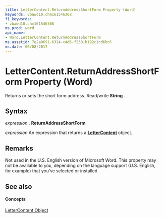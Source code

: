 ```yaml
---
title: LetterContent.ReturnAddressShortForm Property (Word)
keywords: vbawd10.chm161546368
f1_keywords:
- vbawd10.chm161546368
ms.prod: word
api_name:
- Word.LetterContent.ReturnAddressShortForm
ms.assetid: 7e2a8691-6324-c4d6-f230-b192c1cd6bc6
ms.date: 06/08/2017
---
```



# LetterContent.ReturnAddressShortForm Property (Word)

Returns or sets the short form address. Read/write **String** .


## Syntax

 _expression_ . **ReturnAddressShortForm**

 _expression_ An expression that returns a **[LetterContent](lettercontent-object-word.md)** object.


## Remarks

Not used in the U.S. English version of Microsoft Word. This property may not be available to you, depending on the language support (U.S. English, for example) that you've selected or installed.


## See also


#### Concepts


[LetterContent Object](lettercontent-object-word.md)

